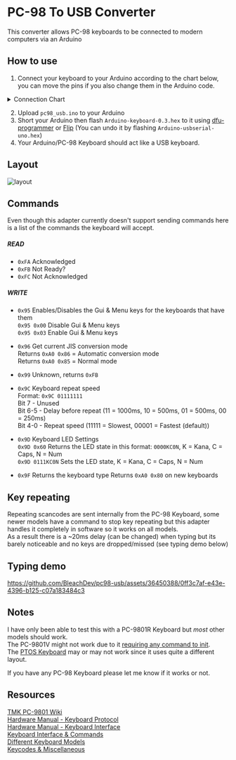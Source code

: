 # PC-98 To USB Converter

This converter allows PC-98 keyboards to be connected to modern computers via an Arduino

## How to use

1. Connect your keyboard to your Arduino according to the chart below, you can move the pins if you also change them in the Arduino code.
<details>
<summary>Connection Chart</summary>
<img src="https://github.com/BleachDev/pc98-usb/assets/36450388/6c83c56b-1e3a-446d-b85e-1682611713d5">
</details>

2. Upload `pc98_usb.ino` to your Arduino
3. Short your Arduino then flash `Arduino-keyboard-0.3.hex` to it using [dfu-programmer](https://github.com/dfu-programmer/dfu-programmer) or [Flip](https://www.microchip.com/en-us/development-tool/FLIP) (You can undo it by flashing `Arduino-usbserial-uno.hex`)
4. Your Arduino/PC-98 Keyboard should act like a USB keyboard.

## Layout
![layout](https://github.com/BleachDev/pc98-usb/assets/36450388/c0c967cd-da7b-4da0-9bdd-a9b019c99cf4)

## Commands

Even though this adapter currently doesn't support sending commands here is a list of the commands the keyboard will accept.

##### READ
- `0xFA` Acknowledged
- `0xFB` Not Ready?
- `0xFC` Not Acknowledged
##### WRITE
- `0x95` Enables/Disables the Gui & Menu keys for the keyboards that have them  
`0x95 0x00` Disable Gui & Menu keys  
`0x95 0x03` Enable Gui & Menu keys  

- `0x96` Get current JIS conversion mode  
Returns `0xA0 0x86` = Automatic conversion mode  
Returns `0xA0 0x85` = Normal mode  

- `0x99` Unknown, returns `0xFB`  

- `0x9C` Keyboard repeat speed  
Format: `0x9C 01111111`  
Bit 7 - Unused  
Bit 6-5 - Delay before repeat (11 = 1000ms, 10 = 500ms, 01 = 500ms, 00 = 250ms)  
Bit 4-0 - Repeat speed (11111 = Slowest, 00001 = Fastest (default))  

- `0x9D` Keyboard LED Settings  
`0x9D 0x60` Returns the LED state in this format: `0000KC0N`, K = Kana, C = Caps, N = Num  
`0x9D 0111KC0N` Sets the LED state, K = Kana, C = Caps, N = Num

- `0x9F` Returns the keyboard type
Returns `0xA0 0x80` on new keyboards

## Key repeating

Repeating scancodes are sent internally from the PC-98 Keyboard, some newer models have a command to stop key repeating but this adapter handles it completely in software so it works on all models.  
As a result there is a ~20ms delay (can be changed) when typing but its barely noticeable and no keys are dropped/missed (see typing demo below)

## Typing demo

https://github.com/BleachDev/pc98-usb/assets/36450388/0ff3c7af-e43e-4396-b125-c07a183484c3

## Notes

I have only been able to test this with a PC-9801R Keyboard but _most_ other models should work.  
The PC-9801V might not work due to it [requiring any command to init](https://github.com/tmk/tmk_keyboard/wiki/PC-9801-Keyboard#connection-order).  
The [PTOS Keyboard](https://www.youtube.com/watch?v=cvOQu0tBK8I) may or may not work since it uses quite a different layout.

If you have any PC-98 Keyboard please let me know if it works or not.

## Resources

[TMK PC-9801 Wiki](https://github.com/tmk/tmk_keyboard/wiki/PC-9801-Keyboard)  
[Hardware Manual - Keyboard Protocol](https://archive.org/stream/PC9800TechnicalDataBookHARDWARE1993/PC-9800TechnicalDataBook_HARDWARE1993#page/n151)  
[Hardware Manual - Keyboard Interface](https://archive.org/stream/PC9800TechnicalDataBookHARDWARE1993/PC-9800TechnicalDataBook_HARDWARE1993#page/n355)  
[Keyboard Interface & Commands](http://www.webtech.co.jp/company/doc/undocumented_mem/io_kb.txt)  
[Different Keyboard Models](https://radioc.web.fc2.com/column/pc98bas/pc98kbdmouse_en.htm)  
[Keycodes & Miscellaneous](https://ixsvr.dyndns.org/usb2pc98)
